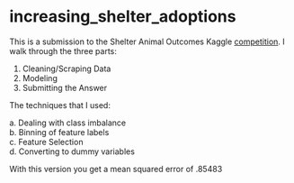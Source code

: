 # increasing_shelter_adoptions
This is a submission to the Shelter Animal Outcomes Kaggle <a href="https://www.kaggle.com/c/shelter-animal-outcomes">competition</a>. I walk through the three parts: 

1. Cleaning/Scraping Data
2. Modeling
3. Submitting the Answer

The techniques that I used: 

a. Dealing with class imbalance <br>
b. Binning of feature labels <br>
c. Feature Selection<br>
d. Converting to dummy variables <br>

With this version you get a mean squared error of .85483
